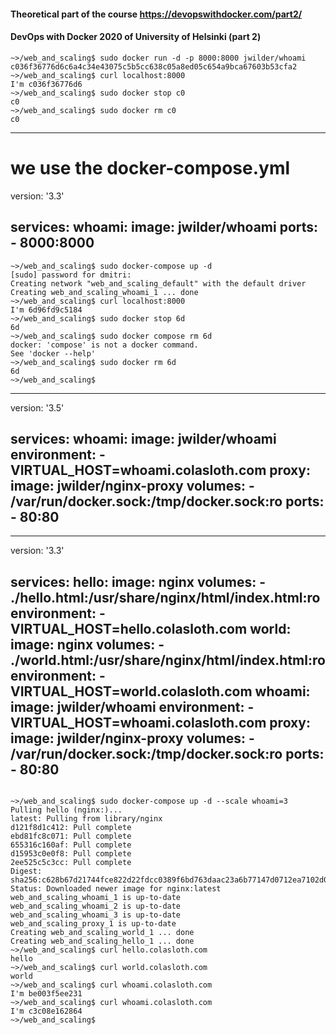 #### Theoretical part of the course https://devopswithdocker.com/part2/ 
#### DevOps with Docker 2020 of University of Helsinki (part 2)


```
~>/web_and_scaling$ sudo docker run -d -p 8000:8000 jwilder/whoami 
c036f36776d6c6a4c34e43075c5b5cc638c05a8ed05c654a9bca67603b53cfa2
~>/web_and_scaling$ curl localhost:8000
I'm c036f36776d6
~>/web_and_scaling$ sudo docker stop c0
c0
~>/web_and_scaling$ sudo docker rm c0
c0
```
----------------------------------------------
# we use the docker-compose.yml

version: '3.3'

services:
    whoami:
        image: jwilder/whoami
        ports:
            - 8000:8000
----------------------------------------
```
~>/web_and_scaling$ sudo docker-compose up -d
[sudo] password for dmitri: 
Creating network "web_and_scaling_default" with the default driver
Creating web_and_scaling_whoami_1 ... done
~>/web_and_scaling$ curl localhost:8000
I'm 6d96fd9c5184
~>/web_and_scaling$ sudo docker stop 6d
6d
~>/web_and_scaling$ sudo docker compose rm 6d
docker: 'compose' is not a docker command.
See 'docker --help'
~>/web_and_scaling$ sudo docker rm 6d
6d
~>/web_and_scaling$ 
```
----------------------------------------------------
version: '3.5' 

services: 
    whoami: 
      image: jwilder/whoami 
      environment: 
       - VIRTUAL_HOST=whoami.colasloth.com 
    proxy: 
      image: jwilder/nginx-proxy 
      volumes: 
        - /var/run/docker.sock:/tmp/docker.sock:ro 
      ports: 
        - 80:80 
-------------------------------------------

-------------------------------------------------

version: '3.3'

services:
    hello:
      image: nginx
      volumes:
        - ./hello.html:/usr/share/nginx/html/index.html:ro
      environment:
        - VIRTUAL_HOST=hello.colasloth.com
    world:
      image: nginx
      volumes:
        - ./world.html:/usr/share/nginx/html/index.html:ro
      environment:
        - VIRTUAL_HOST=world.colasloth.com
    whoami:
      image: jwilder/whoami
      environment:
       - VIRTUAL_HOST=whoami.colasloth.com
    proxy:
      image: jwilder/nginx-proxy
      volumes:
        - /var/run/docker.sock:/tmp/docker.sock:ro
      ports:
        - 80:80
----------------------------------------------
```

~>/web_and_scaling$ sudo docker-compose up -d --scale whoami=3 
Pulling hello (nginx:)...
latest: Pulling from library/nginx
d121f8d1c412: Pull complete
ebd81fc8c071: Pull complete
655316c160af: Pull complete
d15953c0e0f8: Pull complete
2ee525c5c3cc: Pull complete
Digest: sha256:c628b67d21744fce822d22fdcc0389f6bd763daac23a6b77147d0712ea7102d0
Status: Downloaded newer image for nginx:latest
web_and_scaling_whoami_1 is up-to-date
web_and_scaling_whoami_2 is up-to-date
web_and_scaling_whoami_3 is up-to-date
web_and_scaling_proxy_1 is up-to-date
Creating web_and_scaling_world_1 ... done
Creating web_and_scaling_hello_1 ... done
~>/web_and_scaling$ curl hello.colasloth.com 
hello
~>/web_and_scaling$ curl world.colasloth.com
world
~>/web_and_scaling$ curl whoami.colasloth.com
I'm be003f5ee231
~>/web_and_scaling$ curl whoami.colasloth.com
I'm c3c08e162864
~>/web_and_scaling$ 

```
